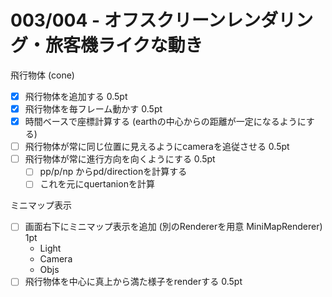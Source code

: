 # 003/004 - オフスクリーンレンダリング・旅客機ライクな動き

飛行物体 (cone)
- [x] 飛行物体を追加する 0.5pt
- [x] 飛行物体を毎フレーム動かす 0.5pt
- [x] 時間ベースで座標計算する (earthの中心からの距離が一定になるようにする)
- [ ] 飛行物体が常に同じ位置に見えるようにcameraを追従させる 0.5pt
- [ ] 飛行物体が常に進行方向を向くようにする 0.5pt
  - [ ] pp/p/np からpd/directionを計算する
  - [ ] これを元にquertanionを計算

ミニマップ表示
<!-- - [ ] 共通のオブジェクト達を World クラスに移動 -->
- [ ] 画面右下にミニマップ表示を追加 (別のRendererを用意 MiniMapRenderer) 1pt
  - Light
  - Camera
  - Objs
- [ ] 飛行物体を中心に真上から満た様子をrenderする 0.5pt
